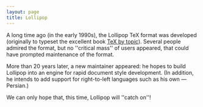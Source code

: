 ```yaml
---
layout: page
title: Lollipop
---
```


A long time ago (in the early 1990s), the Lollipop TeX format was
developed (originally to typeset the excellent book 
[TeX by topic](./FAQ-tex-books.html)).  Several people admired the
format, but no ''critical mass'' of users appeared, that could have
prompted maintenance of the format.

More than 20 years later, a new maintainer appeared: he hopes to build
Lollipop into an engine for rapid document style development.  (In
addition, he intends to add support for right-to-left languages such
as his own&nbsp;&mdash; Persian.)

We can only hope that, this time, Lollipop will ''catch on''!

